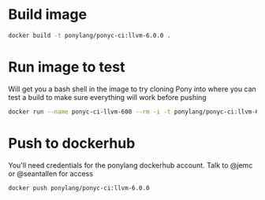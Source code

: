 # Build image

```bash
docker build -t ponylang/ponyc-ci:llvm-6.0.0 .
```

# Run image to test

Will get you a bash shell in the image to try cloning Pony into where you can test a build to make sure everything will work before pushing

```bash
docker run --name ponyc-ci-llvm-600 --rm -i -t ponylang/ponyc-ci:llvm-6.0.0 bash
```

# Push to dockerhub

You'll need credentials for the ponylang dockerhub account. Talk to @jemc or @seantallen for access

```bash
docker push ponylang/ponyc-ci:llvm-6.0.0
```
